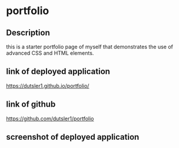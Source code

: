 # portfolio
## Description
this is a starter portfolio page of myself that demonstrates the use of advanced CSS and HTML elements. 

## link of deployed application 
https://dutsler1.github.io/portfolio/

## link of github 
https://github.com/dutsler1/portfolio


## screenshot of deployed application
